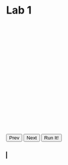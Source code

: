 <script type="text/javascript" src="{{url_for('static', filename='lib/codemirror/lib/codemirror.js') }}"></script>
<script type="text/javascript" src="{{url_for('static', filename='lib/codemirror/mode/python/python.js')}}"></script>
<script type="text/javascript" src="{{url_for('static', filename='lib/skulpt/dist/skulpt.js')}}"></script>
<script type="text/javascript" src="{{url_for('static', filename='lib/skulpt/dist/builtin.js')}}"></script>
<link rel="stylesheet" type="text/css" href="{{url_for('static', filename='lib/codemirror/lib/codemirror.css')}}" />
<link rel="stylesheet" type="text/css" href="{{url_for('static', filename='lib/codemirror/theme/cobalt.css')}}" />

<script type="text/javascript">
  var builtinRead = function(x) {
    if (Sk.builtinFiles === undefined ||
        Sk.builtinFiles['files'][x] === undefined)
      throw "File not found: '" + x + "'";
    return Sk.builtinFiles['files'][x];
  };
  var genOutf = function(execObj) {
    return function(text) {
      if (!('output' in execObj)) {
        execObj['output'] = '';
      }
      execObj['output'] += text;
    };
  };
  var executeCode = function(execObj) {
    try {
      Sk.configure({output: genOutf(execObj), read: builtinRead});
      eval(Sk.importMainWithBody('<stdin>', false, execObj['input']));
    } catch (err) {
      if (err.toString().trim() === "TypeError: Cannot read property 'constructor' of null") {
        execObj['error'] = 'Error: Your function does not have return value. Your function needs a return value.';
      } else if (err.toString().trim() === 'ImportError: No module named <stdin>') {
        execObj['error'] = 'Error: You did not type any code. You must type some code.';
      } else {
        execObj['error'] = err.toString();
      }
    }
  };
  var runit = function(code) {
    var runObj = {'input': code};
    executeCode(runObj);
    if (runObj['output'] !== undefined) {
      $('#lab_output').text(runObj['output']);
    } else {
      $('#lab_output').text(runObj['error']);
    }
    return runObj;
  };

  var lab_content = [
    ["Welcome to Lab 1! We are going to learn some turtle graphics today. Hit the 'Next' button to get started."],
    ["This is Winston, your guide to the magic that is Python.\nDon't worry about what <code>import</code> or <code>turtle.Turtle()</code> means - we will get into that later. All that matters is that we have a turtle and his name is Winston. He will listen to your instructions and execute them in order with no mistakes because he is just that good.",
    'import turtle\nwinston = turtle.Turtle()'],
    ["You can call Winston by his name and tell him to move! Try adding a line at the end that says <code>winston.forward(100)</code>. This tells Winston to move 100 units in the direction he's facing. Hit the 'Run It!' button when you're done to see Winston in action."],
    ["Now try bringing Winston back to where he started with <code>winston.backward()</code> (You still need to supply a number between the parentheses so Winston knows how far to go."],
    ["Winston can even change directions! Try telling Winston to turn right by adding a line at the end that says <code>winston.right(90)</code>."],
    ["Try making Winston spin in a circle counter-clockwise. (Hint: Winston will have to turn left and he only understands angles in degrees."],
    ["Now Winston is pretty smart for a turtle, and using just these commands, you can tell him to draw shapes. Try adding these lines at the end: <pre>winston.right(90)\nwinston.forward(100)\nwinston.right(90)\nwinston.forward(100)\nwinston.right(90)\nwinston.forward(100)\nwinston.right(90)\nwinston.forward(100)</pre>"],
    ["Now it's your turn! Make Winston draw a triangle. You can edit or delete the lines from the previous step to do this."],
    ["Cool! Now normally Winston drags a pen behind him when he moves, and this leaves the lines that you see. You can tell Winston to stop slacking off and carry the pen if you don't want him to draw: <code>winston.penup()</code>. Try adding this line and then make Winston move. You should see that there is no line behind him as he moves this time!"],
    ["You can use this to make separate shapes! Just tell Winston to put his pen back down and draw a shape, and then pick it up while he moves to a different spot to start the next shape. Try adding these lines to see it: <pre>winston.pendown()\nwinston.right(90)\nwinston.forward(100)\nwinston.right(90)\nwinston.forward(100)\nwinston.right(90)\nwinston.forward(100)\nwinston.right(90)\nwinston.forward(100)\n\nwinston.penup()\nwinston.forward(200)\nwinston.pendown()\n\nwinston.right(120)\nwinston.forward(100)\nwinston.right(120)\nwinston.forward(100)\nwinston.right(120)\nwinston.forward(100)</pre>"],
    ["Now you try making a pentagon and a hexagon with some space in between."],
    ["Awesome! Now your assignment for this week is to make a picture of something cool"]
  ];
  var section = 0;

  $(function() {
    var editor, execObj, execHistory = [];
    Sk.canvas = 'turtle_canvas';
    Sk.pre = 'lab_output';
    editor = CodeMirror.fromTextArea(document.getElementById('lab_code'), {
      autofocus: true,
      theme: 'cobalt',
      lineNumbers: true,
      indentUnit: 4,
      mode: 'python'
    });
    $('#lab_run_code').click(function(e) {
      var runObj, testObjs, correct,
        code = editor.getValue().replace(/\t/g, '    ');
      runObs = runit(code);
    });
    $('#next_section').click(function() {
      if (section < lab_content.length - 1) {
        section++;
        update(section);
      }
    });
    $('#prev_section').click(function() {
      if (section > 0) {
        section--;
        update(section);
      }
    });
    var update = function(section) {
      $('#lab_text').html(lab_content[section][0]);
      if (lab_content[section][1])
        editor.setValue(lab_content[section][1]);
    };

    update(section);
  });
</script>

Lab 1
=====

<div class="row">
  <div class="span6">
    <div style="height: 300px">
      <div id="lab_text" style="overflow: auto"></div></br>
    </div>
    <button id="prev_section">Prev</button>
    <button id="next_section">Next</button>
    <textarea id="lab_code" style="display:none;"></textarea>
    <button id="lab_run_code">Run It!</button>
    <pre id="lab_output"></pre>
  </div>
  <div class="span6" id="canvas_container">
    <canvas id="turtle_canvas" width="500" height="500" style="border: 1px solid black;"></canvas>
  </div>
</div>
